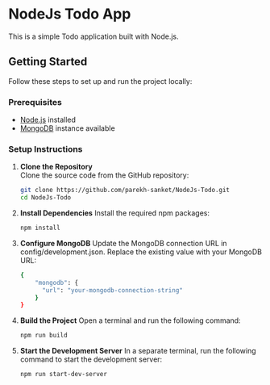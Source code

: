 # NodeJs Todo App

This is a simple Todo application built with Node.js.

## Getting Started

Follow these steps to set up and run the project locally:

### Prerequisites

- [Node.js](https://nodejs.org/) installed
- [MongoDB](https://www.mongodb.com/) instance available

### Setup Instructions

1. **Clone the Repository**  
   Clone the source code from the GitHub repository:

   ```bash
   git clone https://github.com/parekh-sanket/NodeJs-Todo.git
   cd NodeJs-Todo

2. **Install Dependencies**
Install the required npm packages:

    ```bash
    npm install

3. **Configure MongoDB**
Update the MongoDB connection URL in config/development.json. Replace the existing value with your MongoDB URL:

    ```bash
    {
        "mongodb": {
          "url": "your-mongodb-connection-string"
        }
   }

4. **Build the Project**
Open a terminal and run the following command:

    ```bash
    npm run build

5. **Start the Development Server**
In a separate terminal, run the following command to start the development server:

    ```bash
    npm run start-dev-server
